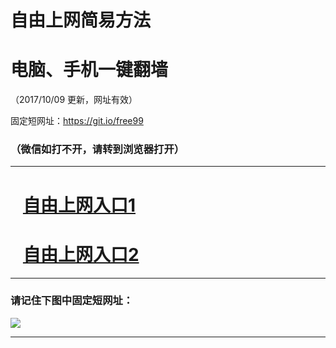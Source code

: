 ﻿# 自由上网简易方法

# 电脑、手机一键翻墙

（2017/10/09 更新，网址有效）

固定短网址：https://git.io/free99

### （微信如打不开，请转到浏览器打开）


***





# &nbsp;&nbsp; <a href="http://ft3028231301.fwq-tz-1001.info/fwqtz01.html?t=100900120401 " target="_blank">自由上网入口1</a>
# &nbsp;&nbsp; <a href="http://ft318036422.fwq-tz-1002.info/fwqtz02.html?t=10090011260 " target="_blank">自由上网入口2</a>
***

### 请记住下图中固定短网址：

<img src="https://s3-us-west-2.amazonaws.com/fwq-1001/yjfq-20170905okok.png" /> 


***

